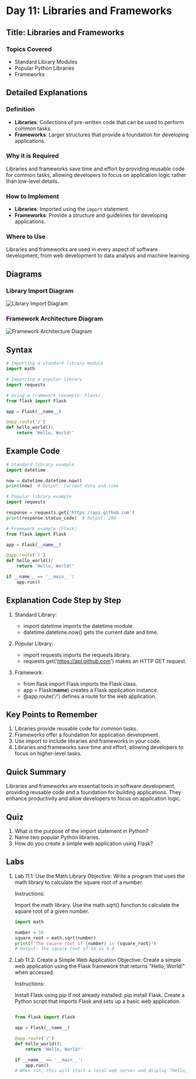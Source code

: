 # Day 11: Libraries and Frameworks

## Title: Libraries and Frameworks

### Topics Covered
- Standard Library Modules
- Popular Python Libraries
- Frameworks

## Detailed Explanations

### Definition
- **Libraries**: Collections of pre-written code that can be used to perform common tasks.
- **Frameworks**: Larger structures that provide a foundation for developing applications.

### Why it is Required
Libraries and frameworks save time and effort by providing reusable code for common tasks, allowing developers to focus on application logic rather than low-level details.

### How to Implement
- **Libraries**: Imported using the `import` statement.
- **Frameworks**: Provide a structure and guidelines for developing applications.

### Where to Use
Libraries and frameworks are used in every aspect of software development, from web development to data analysis and machine learning.

## Diagrams

### Library Import Diagram
![Library Import Diagram](images/library_import_diagram.png)

### Framework Architecture Diagram
![Framework Architecture Diagram](images/framework_architecture_diagram.png)

## Syntax
```python
# Importing a standard library module
import math

# Importing a popular library
import requests

# Using a framework (example: Flask)
from flask import Flask

app = Flask(__name__)

@app.route('/')
def hello_world():
    return 'Hello, World!'
```

## Example Code
```python
# Standard library example
import datetime

now = datetime.datetime.now()
print(now)  # Output: Current date and time

# Popular library example
import requests

response = requests.get('https://api.github.com')
print(response.status_code)  # Output: 200

# Framework example (Flask)
from flask import Flask

app = Flask(__name__)

@app.route('/')
def hello_world():
    return 'Hello, World!'

if __name__ == '__main__':
    app.run()
```

## Explanation Code Step by Step
1. Standard Library:

	- import datetime imports the datetime module.
	- datetime.datetime.now() gets the current date and time.
2. Popular Library:

	- import requests imports the requests library.
	- requests.get('https://api.github.com') makes an HTTP GET request.
3. Framework:

	- from flask import Flask imports the Flask class.
	- app = Flask(__name__) creates a Flask application instance.
	- @app.route('/') defines a route for the web application.

## Key Points to Remember
1. Libraries provide reusable code for common tasks.
2. Frameworks offer a foundation for application development.
3. Use import to include libraries and frameworks in your code.
4. Libraries and frameworks save time and effort, allowing developers to focus on higher-level tasks.

## Quick Summary
Libraries and frameworks are essential tools in software development, providing reusable code and a foundation for building applications. They enhance productivity and allow developers to focus on application logic.

## Quiz
1. What is the purpose of the import statement in Python?
2. Name two popular Python libraries.
3. How do you create a simple web application using Flask?

## Labs
1. Lab 11.1: Use the Math Library
	Objective: Write a program that uses the math library to calculate the square root of a number.
	
	Instructions:
	
	Import the math library.
	Use the math.sqrt() function to calculate the square root of a given number.
	```python
	import math
	
	number = 16
	square_root = math.sqrt(number)
	print(f"The square root of {number} is {square_root}")
	# Output: The square root of 16 is 4.0
	```
2. Lab 11.2: Create a Simple Web Application
	Objective: Create a simple web application using the Flask framework that returns "Hello, World!" when accessed.
	
	Instructions:
	
	Install Flask using pip if not already installed: pip install Flask.
	Create a Python script that imports Flask and sets up a basic web application.
	```python
	
	from flask import Flask
	
	app = Flask(__name__)
	
	@app.route('/')
	def hello_world():
	    return 'Hello, World!'

	if __name__ == '__main__':
	    app.run()
	# When run, this will start a local web server and display "Hello, World!" at http://127.0.0.1:5000/
	```
